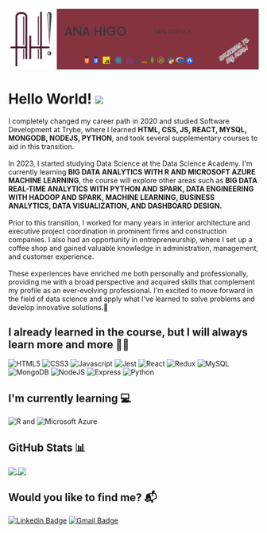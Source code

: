 ![Header](https://raw.githubusercontent.com/anahigo/anahigo/master/img/banner_git.png "Header")

# Hello World! <img src="https://raw.githubusercontent.com/MartinHeinz/MartinHeinz/master/wave.gif" width="35px">

I completely changed my career path in 2020 and studied Software Development at Trybe, where I learned <strong>HTML, CSS, JS, REACT, MYSQL, MONGODB, NODEJS, PYTHON</strong>, and took several supplementary courses to aid in this transition.<br /><br />
In 2023, I started studying Data Science at the Data Science Academy. I'm currently learning <strong>BIG DATA ANALYTICS WITH R AND MICROSOFT AZURE MACHINE LEARNING</strong>, the course will explore other areas such as <strong>BIG DATA REAL-TIME ANALYTICS WITH PYTHON AND SPARK, DATA ENGINEERING WITH HADOOP AND SPARK, MACHINE LEARNING, BUSINESS ANALYTICS, DATA VISUALIZATION, AND DASHBOARD DESIGN.</strong> <br /><br />
Prior to this transition, I worked for many years in interior architecture and executive project coordination in prominent firms and construction companies. I also had an opportunity in entrepreneurship, where I set up a coffee shop and gained valuable knowledge in administration, management, and customer experience.<br/><br /> 
These experiences have enriched me both personally and professionally, providing me with a broad perspective and acquired skills that complement my profile as an ever-evolving professional. I'm excited to move forward in the field of data science and apply what I've learned to solve problems and develop innovative solutions.:rocket: 


## I already learned in the course, but I will always learn more and more :superhero_woman:
<img title="HTML5" src="https://img.shields.io/badge/-html5-lightgrey?style=for-the-badge&logo=html5&logoColor=white" alt="HTML5" /> <img title="CSS3" src="https://img.shields.io/badge/-css3-lightgrey?style=for-the-badge&logo=css3&logoColor=white" alt="CSS3" /> <img title="Javascript" src="https://img.shields.io/badge/-javascript-lightgrey?style=for-the-badge&logo=javascript&logoColor=white" alt="Javascript" /> <img title="Jest" src="https://img.shields.io/badge/jest-lightgrey?style=for-the-badge&logo=jest&logoColor=white" alt="Jest" /> <img title="ReactJS" src="https://img.shields.io/badge/-reactjs-lightgrey?style=for-the-badge&logo=react&logoColor=white" alt="React" /> <img title="Redux" src="https://img.shields.io/badge/-redux-lightgrey?style=for-the-badge&logo=redux&logoColor=white" alt="Redux" /> <img title="MySQL" src="https://img.shields.io/badge/-mysql-lightgrey?style=for-the-badge&logo=mysql&logoColor=white" alt="MySQL" /> <img title="MongoDB" src="https://img.shields.io/badge/-mongodb-lightgrey?style=for-the-badge&logo=mongodb&logoColor=white" alt="MongoDB" /> <img title="NodeJS" src="https://img.shields.io/badge/-nodejs-lightgrey?style=for-the-badge&logo=node&logoColor=white" alt="NodeJS" /> <img title="Express" src="https://img.shields.io/badge/-express-lightgrey?style=for-the-badge&logo=express&logoColor=white" alt="Express" /> <img title="Python" src="https://img.shields.io/badge/-python-lightgrey?style=for-the-badge&logo=python&logoColor=white" alt="Python" />

## I'm currently learning :computer:
<img title="R" src="https://img.shields.io/badge/-r-lightgrey?style=for-the-badge&logo=r&logoColor=white" alt="R" /> and <img title="Microsoft Azure" src="https://img.shields.io/badge/-microsoftazure-lightgrey?style=for-the-badge&logo=microsoftazure&logoColor=white" alt="Microsoft Azure" />

## GitHub Stats :bar_chart:
<a href="https://github.com/anahigo/anahigo">
  <img align="center" src="https://github-readme-stats.vercel.app/api/top-langs/?username=anahigo&hide=shell&theme=vue-dark" style="max-width:100%;" />
</a>
<a href="https://github.com/anahigo/anahigo">
  <img align="center" src="https://github-readme-stats.vercel.app/api?username=anahigo&theme=vue-dark" style="max-width:100%;" />
</a>

## Would you like to find me? :mailbox_with_mail:
[![Linkedin Badge](https://img.shields.io/badge/-anahigo-lightgrey?style=for-the-badge&logo=Linkedin&logoColor=white&link=https://www.linkedin.com/in/ana-higo/)](https://www.linkedin.com/in/ana-higo/) [![Gmail Badge](https://img.shields.io/badge/-anacris.higo@gmail.com-lightgrey?style=for-the-badge&logo=Gmail&logoColor=white&link=mailto:anacris.higo@gmail.com)](mailto:anacris.higo@gmail.com)
